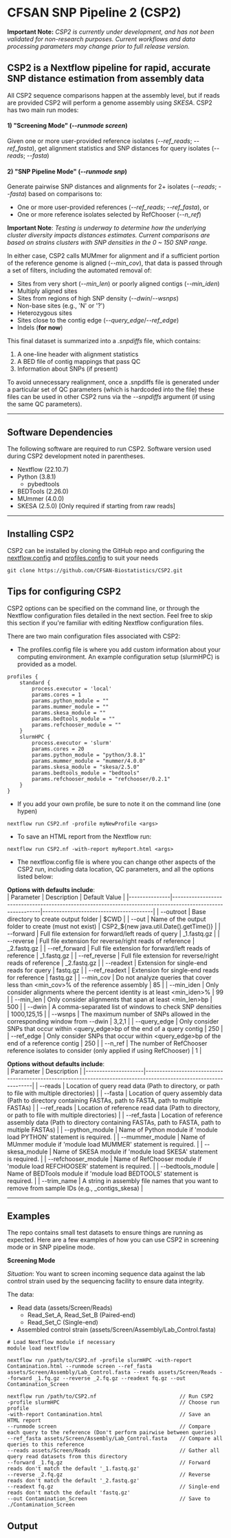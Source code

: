 # CFSAN SNP Pipeline 2 (CSP2)  


**Important Note:** *CSP2 is currently under development, and has not been validated for non-research purposes. Current workflows and data processing parameters may change prior to full release version.*

## CSP2 is a Nextflow pipeline for rapid, accurate SNP distance estimation from assembly data  

All CSP2 sequence comparisons happen at the assembly level, but if reads are provided CSP2 will perform a genome assembly using *SKESA*. CSP2 has two main run modes:  

#### 1) "Screening Mode" (*--runmode screen*)
Given one or more user-provided reference isolates (*--ref_reads*; *--ref_fasta*), get alignment statistics and SNP distances for query isolates (*--reads*; *--fasta*)
   
#### 2) "SNP Pipeline Mode" (*--runmode snp*)
Generate pairwise SNP distances and alignments for 2+ isolates (*--reads*; *--fasta*) based on comparisons to:  
- One or more user-provided references (*--ref_reads*; *--ref_fasta*), or  
- One or more reference isolates selected by RefChooser (*--n_ref*)

**Important Note**: *Testing is underway to determine how the underlying cluster diversity impacts distances estimates. Current comparisons are based on strains clusters with SNP densities in the 0 ~ 150 SNP range.*

In either case, CSP2 calls MUMmer for alignment and if a sufficient portion of the reference genome is aligned (*--min_cov*), that data is passed through a set of filters, including the automated removal of:  
- Sites from very short (*--min_len*) or poorly aligned contigs (*--min_iden*)
- Multiply aligned sites
- Sites from regions of high SNP density (*--dwin*/*--wsnps*)
- Non-base sites (e.g., 'N' or '?')
- Heterozygous sites
- Sites close to the contig edge (*--query_edge*/*--ref_edge*)
- Indels (**for now**)

This final dataset is summarized into a *.snpdiffs* file, which contains:  
1. A one-line header with alignment statistics  
2. A BED file of contig mappings that pass QC  
3. Information about SNPs (if present)

To avoid unnecessary realignment, once a .snpdiffs file is generated under a particular set of QC parameters (which is hardcoded into the file) these files can be used in other CSP2 runs via the *--snpdiffs* argument (if using the same QC parameters). 

---

## Software Dependencies  
The following software are required to run CSP2. Software version used during CSP2 development noted in parentheses.  

- Nextflow (22.10.7)  
- Python (3.8.1)  
  - pybedtools  
- BEDTools (2.26.0)  
- MUmmer (4.0.0)  
- SKESA (2.5.0) [Only required if starting from raw reads]  
  
---
## Installing CSP2 
CSP2 can be installed by cloning the GitHub repo and configuring the [nextflow.config](nextflow.config) and [profiles.config](conf/profiles.config) to suit your needs  

```
git clone https://github.com/CFSAN-Biostatistics/CSP2.git
```

## Tips for configuring CSP2  
CSP2 options can be specified on the command line, or through the Nextflow configuration files detailed in the next section. Feel free to skip this section if you're familiar with editing Nextflow configuration files.  

There are two main configuration files associated with CSP2:  

- The profiles.config file is where you add custom information about your computing environment. An example configuration setup (slurmHPC) is provided as a model.

```
profiles {
    standard {
        process.executor = 'local'
        params.cores = 1
        params.python_module = ""
        params.mummer_module = ""
        params.skesa_module = ""
        params.bedtools_module = ""
        params.refchooser_module = ""
    }
    slurmHPC {
        process.executor = 'slurm'
        params.cores = 20
        params.python_module = "python/3.8.1"
        params.mummer_module = "mummer/4.0.0"
        params.skesa_module = "skesa/2.5.0"
        params.bedtools_module = "bedtools"
        params.refchooser_module = "refchooser/0.2.1"
    }
}
```
- If you add your own profile, be sure to note it on the command line (one hypen)
```
nextflow run CSP2.nf -profile myNewProfile <args>
```
- To save an HTML report from the Nextflow run:
```
nextflow run CSP2.nf -with-report myReport.html <args>
```


- The nextflow.config file is where you can change other aspects of the CSP2 run, including data location, QC parameters, and all the options listed below:

**Options with defaults include**:  
| Parameter     | Description                                                                                                | Default Value                          |
|---------------|------------------------------------------------------------------------------------------------------------|----------------------------------------|
| --outroot         | Base directory to create output folder                                                       | $CWD |
| --out         | Name of the output folder to create (must not exist)                                                       | CSP2_${new java.util.Date().getTime()} |
| --forward     | Full file extension for forward/left reads of query                                                        | _1.fastq.gz                            |
| --reverse     | Full file extension for reverse/right reads of reference                                                   | _2.fastq.gz                            |
| --ref_forward | Full file extension for forward/left reads of reference                                                    | _1.fastq.gz                            |
| --ref_reverse | Full file extension for reverse/right reads of reference                                                       | _2.fastq.gz                            |
| --readext     | Extension for single-end reads for query                                                                   | fastq.gz                               |
| --ref_readext | Extension for single-end reads for reference                                                               | fastq.gz                               |
| --min_cov     | Do not analyze queries that cover less than <min_cov>% of the reference assembly                           | 85                                     |
| --min_iden    | Only consider alignments where the percent identity is at least <min_iden>%                                | 99                                     |
| --min_len     | Only consider alignments that span at least <min_len>bp                                                    | 500                                    |
| --dwin        | A comma-separated list of windows to check SNP densities                                                   | 1000,125,15                            |
| --wsnps       | The maximum number of SNPs allowed in the corresponding window from --dwin                                 | 3,2,1                                  |
| --query_edge  | Only consider SNPs that occur within <query_edge>bp of the end of a query contig                           | 250                                    |
| --ref_edge    | Only consider SNPs that occur within <query_edge>bp of the end of a reference contig                       | 250                                    |
| --n_ref       | The number of RefChooser reference isolates to consider (only applied if using RefChooser)                 | 1                                      |

**Options without defaults include**:  
| Parameter           | Description                                                                                                       |
|---------------------|-------------------------------------------------------------------------------------------------------------------|
| --reads             | Location of query read data (Path to directory, or path to file with multiple directories)                        |
| --fasta             | Location of query assembly data (Path to directory containing FASTAs, path to FASTA, path to multiple FASTAs)     |
| --ref_reads         | Location of reference read data (Path to directory, or path to file with multiple directories)                    |
| --ref_fasta         | Location of reference assembly data (Path to directory containing FASTAs, path to FASTA, path to multiple FASTAs) |
| --python_module     | Name of Python module if 'module load PYTHON' statement is required.                                              |
| --mummer_module     | Name of MUmmer module if 'module load MUMMER' statement is required.                                              |
| --skesa_module      | Name of SKESA module if 'module load SKESA' statement is required.                                                |
| --refchooser_module | Name of RefChooser module if 'module load REFCHOOSER' statement is required.                                      |
| --bedtools_module   | Name of BEDTools module if 'module load BEDTOOLS' statement is required.                                          |
| --trim_name         | A string in assembly file names that you want to remove from sample IDs (e.g., _contigs_skesa)                    |

---


## Examples

The repo contains small test datasets to ensure things are running as expected. Here are a few examples of how you can use CSP2 in screening mode or in SNP pipeline mode. 

**Screening Mode**  

*Situation*: You want to screen incoming sequence data against the lab control strain used by the sequencing facility to ensure data integrity.
  
The data:  
- Read data (assets/Screen/Reads)
  - Read_Set_A, Read_Set_B (Paired-end)  
  - Read_Set_C (Single-end)
- Assembled control strain (assets/Screen/Assembly/Lab_Control.fasta)

```
# Load Nextflow module if necessary
module load nextflow

nextflow run /path/to/CSP2.nf -profile slurmHPC -with-report Contamination.html --runmode screen --ref_fasta assets/Screen/Assembly/Lab_Control.fasta --reads assets/Screen/Reads --forward _1.fq.gz --reverse _2.fq.gz --readext fq.gz --out Contamination_Screen

nextflow run /path/to/CSP2.nf                           // Run CSP2  
-profile slurmHPC                                       // Choose run profile
-with-report Contamination.html                         // Save an HTML report
--runmode screen                                        // Compare each query to the reference (Don't perform pairwise between queries)
--ref_fasta assets/Screen/Assembly/Lab_Control.fasta    // Compare all queries to this reference  
--reads assets/Screen/Reads                             // Gather all query read datasets from this directory
--forward _1.fq.gz                                      // Forward reads don't match the default '_1.fastq.gz'
--reverse _2.fq.gz                                      // Reverse reads don't match the default '_2.fastq.gz'
--readext fq.gz                                         // Single-end reads don't match the default 'fastq.gz'
--out Contamination_Screen                              // Save to ./Contamination_Screen  
```

## Output
